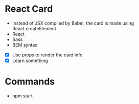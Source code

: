 # React Card 
- Instead of JSX compiled by Babel, the card is made using React.createElement
- React 
- Sass 
- BEM syntax 


- [x] Use props to render the card info
- [x] Learn something

# Commands 
- npm start